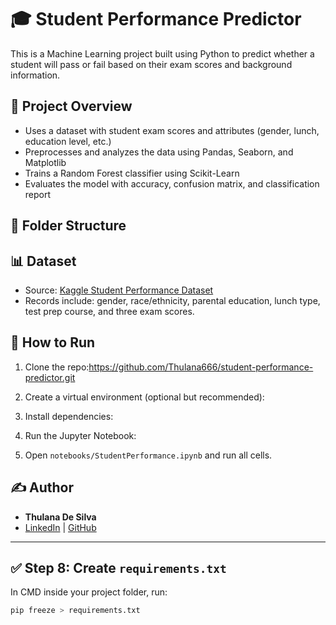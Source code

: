 # 🎓 Student Performance Predictor

This is a Machine Learning project built using Python to predict whether a student will pass or fail based on their exam scores and background information.

## 📌 Project Overview

- Uses a dataset with student exam scores and attributes (gender, lunch, education level, etc.)
- Preprocesses and analyzes the data using Pandas, Seaborn, and Matplotlib
- Trains a Random Forest classifier using Scikit-Learn
- Evaluates the model with accuracy, confusion matrix, and classification report

## 📁 Folder Structure



## 📊 Dataset

- Source: [Kaggle Student Performance Dataset](https://www.kaggle.com/datasets/spscientist/students-performance-in-exams)
- Records include: gender, race/ethnicity, parental education, lunch type, test prep course, and three exam scores.

## 🚀 How to Run

1. Clone the repo:https://github.com/Thulana666/student-performance-predictor.git

2. Create a virtual environment (optional but recommended):

3. Install dependencies:

4. Run the Jupyter Notebook:

5. Open `notebooks/StudentPerformance.ipynb` and run all cells.

## ✍️ Author

- **Thulana De Silva**  
- [LinkedIn](https://www.linkedin.com/in/thulana-de-silva) | [GitHub](https://github.com/Thulana666)

---

## ✅ Step 8: Create `requirements.txt`

In CMD inside your project folder, run:

```bash
pip freeze > requirements.txt



